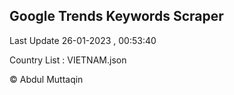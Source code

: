 

## Google Trends Keywords Scraper 
 
Last Update 26-01-2023 , 00:53:40

Country List :
VIETNAM.json



© Abdul Muttaqin 
